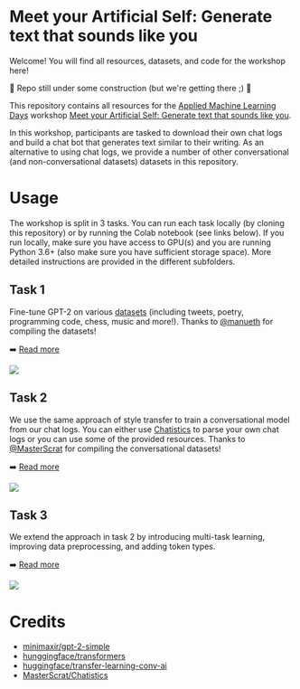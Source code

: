 # Meet your Artificial Self: Generate text that sounds like you
Welcome! You will find all resources, datasets, and code for the workshop here!

:construction: Repo still under some construction (but we're getting there ;) :construction:

This repository contains all resources for the [Applied Machine Learning Days](https://appliedmldays.org/) workshop [Meet your Artificial Self: Generate text that sounds like you](https://appliedmldays.org/workshops/meet-your-artificial-self-generate-text-that-sounds-like-you).

In this workshop, participants are tasked to download their own chat logs and build a chat bot that generates text similar to their writing. As an alternative to using chat logs, we provide a number of other conversational (and non-conversational datasets) datasets in this repository.

# Usage
The workshop is split in 3 tasks. You can run each task locally (by cloning this repository) or by running the Colab notebook (see links below). If you run locally, make sure you have access to GPU(s) and you are running Python 3.6+ (also make sure you have sufficient storage space). More detailed instructions are provided in the different subfolders.

## Task 1
Fine-tune GPT-2 on various [datasets](datasets) (including tweets, poetry, programming code, chess, music and more!). Thanks to [@manueth](https://github.com/manueth) for compiling the datasets! 

:arrow_right: [Read more](1) 

[![](https://colab.research.google.com/assets/colab-badge.svg)](https://colab.research.google.com/drive/1lk9iZnD5mkAf29FCN3QmcSssFDrWjE8W)

## Task 2
We use the same approach of style transfer to train a conversational model from our chat logs. You can either use [Chatistics](https://github.com/MasterScrat/Chatistics) to parse your own chat logs or you can use some of the provided resources. Thanks to [@MasterScrat](https://github.com/MasterScrat) for compiling the conversational datasets!

:arrow_right: [Read more](2) 

[![](https://colab.research.google.com/assets/colab-badge.svg)](https://colab.research.google.com/drive/1iHcQ8_K0cfRE3v8QX6FMKAzdSSGtf5IX)

## Task 3
We extend the approach in task 2 by introducing multi-task learning, improving data preprocessing, and adding token types.

:arrow_right: [Read more](3) 

[![](https://colab.research.google.com/assets/colab-badge.svg)](https://colab.research.google.com/drive/1XYNef9zcHhTjt6kM6ydL9oXTshoRknIV)

# Credits
* [minimaxir/gpt-2-simple](https://github.com/minimaxir/gpt-2-simple)
* [hunggingface/transformers](https://github.com/huggingface/transformers)
* [huggingface/transfer-learning-conv-ai](https://github.com/huggingface/transfer-learning-conv-ai)
* [MasterScrat/Chatistics](https://github.com/MasterScrat/Chatistics)
